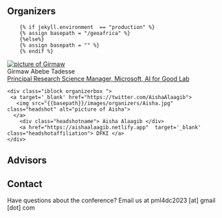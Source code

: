 

## Organizers  

        {% if jekyll.environment  == "production" %}
        {% assign basepath = "/geoafrica" %}
        {%else%}
        {% assign basepath = "" %}
        {% endif %}
       
<div>
    <div class="iblock organizerbox ">
    <a target='_blank' href="https://www.microsoft.com/en-us/research/people/gtadesse/">
     <img src="{{basepath}}/images/organizers/girmaw.jpg" class="headshot" alt="picture of Girmaw">
      </a>
        <div class="headshotname"> Girmaw Abebe Tadesse</div>
        <a href="https://www.microsoft.com/en-us/research/people/gtadesse/"  target='_blank' class="headshotaffiliation"> Principal Research Science Manager, Microsoft, AI for Good Lab  </a>
    </div>
        
    <div class="iblock organizerbox ">
     <a target='_blank' href="https://twitter.com/AishaAlaagib">
       <img src="{{basepath}}/images/organizers/Aisha.jpg" class="headshot" alt="picture of Aisha">
      </a>
        <div class="headshotname"> Aisha Alaagib </div>
        <a href="https://aishaalaagib.netlify.app"  target='_blank' class="headshotaffiliation"> DFKI </a>
    </div>
        
</div>


## Advisors



## Contact

Have questions about the conference? Email us at pml4dc2023 [at] gmail [dot] com

